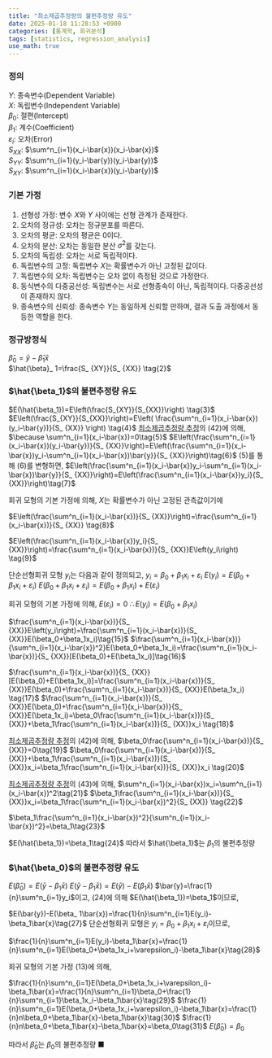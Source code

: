 ```yaml
---
title: "최소제곱추정량의 불편추정량 유도"
date: 2025-01-18 11:28:53 +0900
categories: [통계학, 회귀분석]
tags: [statistics, regression_analysis]
use_math: true
---
```


### 정의  
$Y$: 종속변수(Dependent Variable)  
$X$: 독립변수(Independent Variable)  
$\beta_0$: 절편(Intercept)  
$\beta_1$: 계수(Coefficient)  
$\varepsilon_i$: 오차(Error)  
$S_{XX}$: $\sum^n_{i=1}(x_i-\bar{x})(x_i-\bar{x})$  
$S_{YY}$: $\sum^n_{i=1}(y_i-\bar{y})(y_i-\bar{y})$  
$S_{XY}$: $\sum^n_{i=1}(x_i-\bar{x})(y_i-\bar{y})$

### 기본 가정  
1. 선형성 가정: 변수 $X$와 $Y$ 사이에는 선형 관계가 존재한다.
2. 오차의 정규성: 오차는 정규분포를 따른다.
3. 오차의 평균: 오차의 평균은 0이다.
4. 오차의 분산: 오차는 동일한 분산 $\sigma^2$를 갖는다.
5. 오차의 독립성: 오차는 서로 독립적이다.
6. 독립변수의 고정: 독립변수 $X$는 확률변수가 아닌 고정된 값이다.
7. 독립변수의 오차: 독립변수는 오차 없이 측정된 것으로 가정한다.
8. 동식변수의 다중공선성: 독립변수는 서로 선형종속이 아닌, 독립적이다. 다중공선성이 존재하지 않다.
4. 종속변수의 신뢰성: 종속변수 $Y$는 동일하게 신뢰할 만하며, 결과 도출 과정에서 동등한 역할을 한다.

### 정규방정식
$\hat{\beta}_ 0=\bar{y}-\hat{\beta}_ 1\bar{x} \tag{1}$  
$\hat{\beta}_ 1=\frac{S_ {XY}}{S_ {XX}} \tag{2}$

### $\hat{\beta_1}$의 불편추정량 유도
$E(\hat{\beta_1})=E\left(\frac{S_{XY}}{S_{XX}}\right) \tag{3}$
$E\left(\frac{S_{XY}}{S_{XX}}\right)=E\left( \frac{\sum^n_{i=1}(x_i-\bar{x})(y_i-\bar{y})}{S_ {XX}} \right) \tag{4}$
[최소제곱추정량 추정](https://jeongho0715.github.io/posts/2501180001/)의 (42)에 의해,
$\because \sum^n_{i=1}(x_i-\bar{x})=0\tag{5}$
$E\left(\frac{\sum^n_{i=1}(x_i-\bar{x})(y_i-\bar{y})}{S_ {XX}}\right)=E\left(\frac{\sum^n_{i=1}(x_i-\bar{x})y_i-\sum^n_{i=1}(x_i-\bar{x})\bar{y}}{S_ {XX}}\right)\tag{6}$
(5)를 통해 (6)를 변형하면,
$E\left(\frac{\sum^n_{i=1}(x_i-\bar{x})y_i-\sum^n_{i=1}(x_i-\bar{x})\bar{y}}{S_ {XX}}\right)=E\left(\frac{\sum^n_{i=1}(x_i-\bar{x})y_i}{S_ {XX}}\right)\tag{7}$

회귀 모형의 기본 가정에 의해, $X$는 확률변수가 아닌 고정된 관측값이기에

$E\left(\frac{\sum^n_{i=1}(x_i-\bar{x})}{S_ {XX}}\right)=\frac{\sum^n_{i=1}(x_i-\bar{x})}{S_ {XX}} \tag{8}$

$E\left(\frac{\sum^n_{i=1}(x_i-\bar{x})y_i}{S_ {XX}}\right)=\frac{\sum^n_{i=1}(x_i-\bar{x})}{S_ {XX}}E\left(y_i\right) \tag{9}$

단순선형회귀 모형 $y_i$는 다음과 같이 정의되고,
$y_i=\beta_0+\beta_1x_i+\varepsilon_i\tag{10}$
$E(y_i)=E(\beta_0+\beta_1x_i+\varepsilon_i) \tag{11}$
$E(\beta_0+\beta_1x_i+\varepsilon_i)=E(\beta_0+\beta_1x_i)+E(\varepsilon_i) \tag{12}$

회귀 모형의 기본 가정에 의해,
$E(\varepsilon_i)=0\tag{13}$
$\therefore E(y_i)=E(\beta_0+\beta_1x_i) \tag{14}$

$\frac{\sum^n_{i=1}(x_i-\bar{x})}{S_ {XX}}E\left(y_i\right)=\frac{\sum^n_{i=1}(x_i-\bar{x})}{S_ {XX}}E(\beta_0+\beta_1x_i)\tag{15}$
$\frac{\sum^n_{i=1}(x_i-\bar{x})}{\sum^n_{i=1}(x_i-\bar{x})^2}E(\beta_0+\beta_1x_i)=\frac{\sum^n_{i=1}(x_i-\bar{x})}{S_ {XX}}[E(\beta_0)+E(\beta_1x_i)]\tag{16}$


$\frac{\sum^n_{i=1}(x_i-\bar{x})}{S_ {XX}}[E(\beta_0)+E(\beta_1x_i)]=\frac{\sum^n_{i=1}(x_i-\bar{x})}{S_ {XX}}E(\beta_0)+\frac{\sum^n_{i=1}(x_i-\bar{x})}{S_ {XX}}E(\beta_1x_i) \tag{17}$
$\frac{\sum^n_{i=1}(x_i-\bar{x})}{S_ {XX}}E(\beta_0)+\frac{\sum^n_{i=1}(x_i-\bar{x})}{S_ {XX}}E(\beta_1x_i)=\beta_0\frac{\sum^n_{i=1}(x_i-\bar{x})}{S_ {XX}}+\beta_1\frac{\sum^n_{i=1}(x_i-\bar{x})}{S_ {XX}}x_i \tag{18}$

[최소제곱추정량 추정](https://jeongho0715.github.io/posts/2501180001/)의 (42)에 의해,
$\beta_0\frac{\sum^n_{i=1}(x_i-\bar{x})}{S_ {XX}}=0\tag{19}$
$\beta_0\frac{\sum^n_{i=1}(x_i-\bar{x})}{S_ {XX}}+\beta_1\frac{\sum^n_{i=1}(x_i-\bar{x})}{S_ {XX}}x_i=\beta_1\frac{\sum^n_{i=1}(x_i-\bar{x})}{S_ {XX}}x_i \tag{20}$

[최소제곱추정량 추정](https://jeongho0715.github.io/posts/2501180001/)의 (43)에 의해,
$\sum^n_{i=1}(x_i-\bar{x})x_i=\sum^n_{i=1}(x_i-\bar{x})^2\tag{21}$
$\beta_1\frac{\sum^n_{i=1}(x_i-\bar{x})}{S_ {XX}}x_i=\beta_1\frac{\sum^n_{i=1}(x_i-\bar{x})^2}{S_ {XX}} \tag{22}$


$\beta_1\frac{\sum^n_{i=1}(x_i-\bar{x})^2}{\sum^n_{i=1}(x_i-\bar{x})^2}=\beta_1\tag{23}$

$E(\hat{\beta_1})=\beta_1\tag{24}$
따라서 $\hat{\beta_1}$는 $\beta_1$의 불편추정량 

### $\hat{\beta_0}$의 불편추정량 유도


$E(\hat{\beta}_ 0)=E(\bar{y}-\beta_ 1\bar{x}) \tag{25}$
$E(\bar{y}-\beta_ 1\bar{x})=E(\bar{y})-E(\beta_ 1\bar{x})\tag{26}$
$\bar{y}=\frac{1}{n}\sum^n_{i=1}y_i$이고, (24)에 의해 $E(\hat{\beta_1})=\beta_1$이므로, 

$E(\bar{y})-E(\beta_ 1\bar{x})=\frac{1}{n}\sum^n_{i=1}E(y_i)-\beta_1\bar{x}\tag{27}$
단순선형회귀 모형은 $y_i=\beta_0+\beta_1x_i+\varepsilon_i$이므로,

$\frac{1}{n}\sum^n_{i=1}E(y_i)-\beta_1\bar{x}=\frac{1}{n}\sum^n_{i=1}E(\beta_0+\beta_1x_i+\varepsilon_i)-\beta_1\bar{x}\tag{28}$

회귀 모형의 기본 가정 (13)에 의해,


$\frac{1}{n}\sum^n_{i=1}E(\beta_0+\beta_1x_i+\varepsilon_i)-\beta_1\bar{x}=\frac{1}{n}\sum^n_{i=1}\beta_0+\frac{1}{n}\sum^n_{i=1}\beta_1x_i-\beta_1\bar{x}\tag{29}$
$\frac{1}{n}\sum^n_{i=1}E(\beta_0+\beta_1x_i+\varepsilon_i)-\beta_1\bar{x}=\frac{1}{n}n\beta_0+\beta_1\bar{x}-\beta_1\bar{x}\tag{30}$
$\frac{1}{n}n\beta_0+\beta_1\bar{x}-\beta_1\bar{x}=\beta_0\tag{31}$
$E(\hat{\beta}_0)=\beta_0\tag{32}$

따라서 $\hat{\beta}_0$는 $\beta_0$의 불편추정량 ■